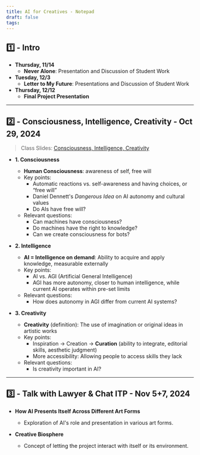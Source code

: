 ```yaml
---
title: AI for Creatives - Notepad
draft: false
tags:
---
```

## 1️⃣ - Intro

- **Thursday, 11/14** 
	- **Never Alone**: Presentation and Discussion of Student Work 
- **Tuesday, 12/3** 
	- **Letter to My Future**: Presentations and Discussion of Student Work 
- **Thursday, 12/12** 
	- **Final Project Presentation**

---
## 2️⃣ - Consciousness, Intelligence, Creativity - Oct 29, 2024
> Class Slides: [Consciousness, Intelligence, Creativity](https://docs.google.com/presentation/d/1yRoHfmqOTld1dwjNQsDdNNR4XmXRTelvtffB7AjXy24/edit?usp=sharing)

- **1. Consciousness**
    
    - **Human Consciousness**: awareness of self, free will
    - Key points:
        - Automatic reactions vs. self-awareness and having choices, or “free will”
        - Daniel Dennett's _Dangerous Idea_ on AI autonomy and cultural values
        - Do AIs have free will?
    - Relevant questions:
        - Can machines have consciousness?
        - Do machines have the right to knowledge?
        - Can we create consciousness for bots?

- **2. Intelligence**
    
    - **AI = Intelligence on demand**: Ability to acquire and apply knowledge, measurable externally
    - Key points:
        - AI vs. AGI (Artificial General Intelligence)
        - AGI has more autonomy, closer to human intelligence, while current AI operates within pre-set limits
    - Relevant questions:
        - How does autonomy in AGI differ from current AI systems?

- **3. Creativity**
    
    - **Creativity** (definition): The use of imagination or original ideas in artistic works
    - Key points:
        - Inspiration → Creation → **Curation** (ability to integrate, editorial skills, aesthetic judgment)
        - More accessibility: Allowing people to access skills they lack
    - Relevant questions:
        - Is creativity important in AI?

---
## 3️⃣ - Talk with Lawyer & Chat ITP - Nov 5+7, 2024

- **How AI Presents Itself Across Different Art Forms**
    - Exploration of AI's role and presentation in various art forms.
    
- **Creative Biosphere**
    - Concept of letting the project interact with itself or its environment.


